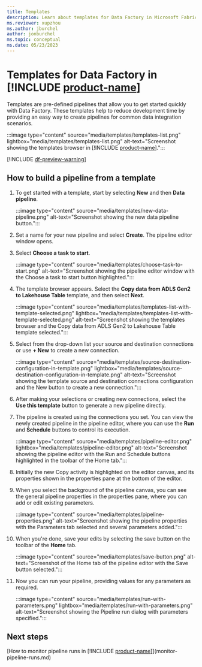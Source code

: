 ```yaml
---
title: Templates
description: Learn about templates for Data Factory in Microsoft Fabric.
ms.reviewer: xupzhou
ms.author: jburchel
author: jonburchel
ms.topic: conceptual 
ms.date: 05/23/2023
---
```


# Templates for Data Factory in [!INCLUDE [product-name](../includes/product-name.md)]

Templates are pre-defined pipelines that allow you to get started quickly with Data Factory. These templates help to reduce development time by providing an easy way to create pipelines for common data integration scenarios.  

:::image type="content" source="media/templates/templates-list.png" lightbox="media/templates/templates-list.png" alt-text="Screenshot showing the templates browser in [!INCLUDE [product-name](../includes/product-name.md)].":::

[!INCLUDE [df-preview-warning](includes/data-factory-preview-warning)]

## How to build a pipeline from a template

1. To get started with a template, start by selecting **New** and then **Data pipeline**.

   :::image type="content" source="media/templates/new-data-pipeline.png" alt-text="Screenshot showing the new data pipeline button.":::

1. Set a name for your new pipeline and select **Create**.  The pipeline editor window opens.
1. Select **Choose a task to start**.

   :::image type="content" source="media/templates/choose-task-to-start.png" alt-text="Screenshot showing the pipeline editor window with the Choose a task to start button highlighted.":::

1. The template browser appears.  Select the **Copy data from ADLS Gen2 to Lakehouse Table** template, and then select **Next**.

   :::image type="content" source="media/templates/templates-list-with-template-selected.png" lightbox="media/templates/templates-list-with-template-selected.png" alt-text="Screenshot showing the templates browser and the Copy data from ADLS Gen2 to Lakehouse Table template selected.":::

1. Select from the drop-down list your source and destination connections or use **+ New** to create a new connection.

   :::image type="content" source="media/templates/source-destination-configuration-in-template.png" lightbox="media/templates/source-destination-configuration-in-template.png" alt-text="Screenshot showing the template source and destination connections configuration and the New button to create a new connection.":::

1. After making your selections or creating new connections, select the **Use this template** button to generate a new pipeline directly.
1. The pipeline is created using the connections you set.  You can view the newly created pipeline in the pipeline editor, where you can use the **Run** and **Schedule** buttons to control its execution.

   :::image type="content" source="media/templates/pipeline-editor.png" lightbox="media/templates/pipeline-editor.png" alt-text="Screenshot showing the pipeline editor with the Run and Schedule buttons highlighted in the toolbar of the Home tab.":::

1. Initially the new Copy activity is highlighted on the editor canvas, and its properties shown in the properties pane at the bottom of the editor.
1. When you select the background of the pipeline canvas, you can see the general pipeline properties in the properties pane, where you can add or edit existing parameters.

   :::image type="content" source="media/templates/pipeline-properties.png" alt-text="Screenshot showing the pipeline properties with the Parameters tab selected and several parameters added.":::

1. When you're done, save your edits by selecting the save button on the toolbar of the **Home** tab.

   :::image type="content" source="media/templates/save-button.png" alt-text="Screenshot of the Home tab of the pipeline editor with the Save button selected.":::

1. Now you can run your pipeline, providing values for any parameters as required.

   :::image type="content" source="media/templates/run-with-parameters.png" lightbox="media/templates/run-with-parameters.png" alt-text="Screenshot showing the Pipeline run dialog with parameters specified.":::

## Next steps

[How to monitor pipeline runs in [!INCLUDE [product-name](../includes/product-name.md)]](monitor-pipeline-runs.md)
